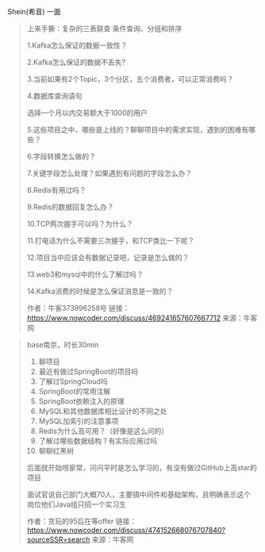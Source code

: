 Shein(希音) 一面

> 上来手撕：复杂的三表联查 条件查询、分组和排序
>
> 1.Kafka怎么保证的数据一致性？
>
> 2.Kafka怎么保证的数据不丢失?
>
> 3.当前如果有2个Topic，3个分区，五个消费者，可以正常消费吗？
>
> 4.数据库查询语句
>
> 选择一个月以内交易额大于1000的用户
>
> 5.这些项目之中，哪些是上线的？聊聊项目中的需求实现，遇到的困难有哪些？
>
> 6.字段转换怎么做的？
>
> 7.关键字段怎么处理？如果遇到有问题的字段怎么办？
>
> 8.Redis有用过吗？
>
> 9.Redis的数据回复怎么办？
>
> 10.TCP两次握手可以吗？为什么？
>
> 11.打电话为什么不需要三次握手，和TCP类比一下呢？
>
> 12.项目当中应该会有数据记录吧，记录是怎么做的？
>
> 13.web3和mysql中的什么了解过吗？
>
> 14.Kafka消费的时候是怎么保证消息是一致的？
>
> 
>
> 作者：牛客373996258号
> 链接：https://www.nowcoder.com/discuss/469241657607667712
> 来源：牛客网

> base南京，时长30min
>
> 1. 聊项目
> 2. 最近有做过SpringBoot的项目吗
> 3. 了解过SpringCloud吗
> 4. SpringBoot的常用注解
> 5. SpringBoot依赖注入的原理
> 6. MySQL和其他数据库相比设计的不同之处
> 7. MySQL加索引的注意事项
> 8. Redis为什么高可用？（好像是这么问的）
> 9. 了解过哪些数据结构？有实际应用过吗
> 10. 聊聊红黑树
>
> 后面就开始唠家常，问问平时是怎么学习的，有没有做过GitHub上高star的项目
>
> 面试官说自己部门大概70人，主要搞中间件和基础架构，且明确表示这个岗位他们Java组只招一个实习生
>
> 
>
> 作者：贪玩的95后在等offer
> 链接：https://www.nowcoder.com/discuss/474152668076707840?sourceSSR=search
> 来源：牛客网